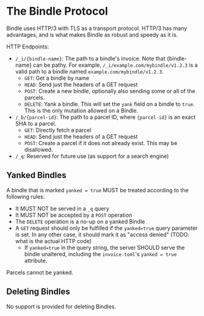 # The Bindle Protocol

Bindle uses HTTP/3 with TLS as a transport protocol. HTTP/3 has many advantages, and is
what makes Bindle as robust and speedy as it is.

HTTP Endpoints:
- `/_i/{bindle-name}`: The path to a bindle's invoice. Note that {bindle-name} can be pathy. For example, `/_i/example.com/mybindle/v1.2.3` is a valid path to a bindle named `example.com/mybindle/v1.2.3`.
    - `GET`: Get a bindle by name
    - `HEAD`: Send just the headers of a GET request
    - `POST`: Create a new bindle, optionally also sending some or all of the parcels.
    - `DELETE`: Yank a bindle. This will set the `yank` field on a bindle to `true`. This is the only mutation allowed on a Bindle.
- `/_b/{parcel-id}`: The path to a parcel ID, where `{parcel-id}` is an exact SHA to a parcel.
    - `GET`: Directly fetch a parcel
    - `HEAD`: Send just the headers of a GET request
    - `POST`: Create a parcel if it does not already exist. This may be disallowed.
- `/_q`: Reserved for future use (as support for a search engine)

## Yanked Bindles

A bindle that is marked `yanked = true` MUST be treated according to the following rules:

- It MUST NOT be served in a `_q` query
- It MUST NOT be accepted by a `POST` operation
- The `DELETE` operation is a no-up on a yanked Bindle
- A `GET` request should only be fulfilled if the `yanked=true` query parameter is set. In any other case, it should mark it as "access denied" (TODO: what is the actual HTTP code)
    - If `yanked=true` in the query string, the server SHOULD serve the bindle unaltered, including the `invoice.toml`'s `yanked = true` attribute.

Parcels cannot be yanked.

## Deleting Bindles

No support is provided for deleting Bindles.